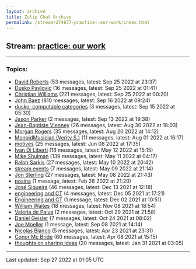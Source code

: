 ```yaml
---
layout: archive
title: Zulip Chat Archive
permalink: /stream/274877-practice:-our-work/index.html
---
```


## Stream: [practice: our work](https://mattecapu.github.io/ct-zulip-archive/stream/274877-practice:-our-work/index.html)
---

### Topics:

* [David Roberts](topic/topic_David.20Roberts.html) (53 messages, latest: Sep 25 2022 at 23:37)
* [Dusko Pavlovic](topic/topic_Dusko.20Pavlovic.html) (16 messages, latest: Sep 25 2022 at 01:41)
* [Christian Williams](topic/topic_Christian.20Williams.html) (221 messages, latest: Sep 25 2022 at 00:20)
* [John Baez](topic/topic_John.20Baez.html) (810 messages, latest: Sep 16 2022 at 09:24)
* [dusko: computable categories](topic/topic_dusko.3A.20computable.20categories.html) (3 messages, latest: Sep 15 2022 at 05:30)
* [Jason Parker](topic/topic_Jason.20Parker.html) (2 messages, latest: Sep 13 2022 at 19:38)
* [Jean-Baptiste Vienney](topic/topic_Jean-Baptiste.20Vienney.html) (26 messages, latest: Aug 30 2022 at 18:03)
* [Morgan Rogers](topic/topic_Morgan.20Rogers.html) (35 messages, latest: Aug 20 2022 at 14:12)
* [MonoidMusician (Verity S.)](topic/topic_MonoidMusician.20(Verity.20S.2E).html) (11 messages, latest: Aug 01 2022 at 16:17)
* [motives](topic/topic_motives.html) (25 messages, latest: Jun 08 2022 at 17:35)
* [Ivan Di Liberti](topic/topic_Ivan.20Di.20Liberti.html) (16 messages, latest: May 12 2022 at 15:15)
* [Mike Shulman](topic/topic_Mike.20Shulman.html) (139 messages, latest: May 11 2022 at 04:17)
* [Ralph Sarkis](topic/topic_Ralph.20Sarkis.html) (27 messages, latest: May 10 2022 at 20:42)
* [stream events](topic/topic_stream.20events.html) (7 messages, latest: May 09 2022 at 21:14)
* [Jon Sterling](topic/topic_Jon.20Sterling.html) (27 messages, latest: May 08 2022 at 21:43)
* [posina](topic/topic_posina.html) (1 message, latest: Feb 28 2022 at 21:20)
* [José Siqueira](topic/topic_Jos.C3.A9.20Siqueira.html) (46 messages, latest: Dec 13 2021 at 12:18)
* [engineering and CT](topic/topic_engineering.20and.20CT.html) (4 messages, latest: Dec 05 2021 at 17:21)
* [Engineering and CT](topic/topic_Engineering.20and.20CT.html) (1 message, latest: Dec 02 2021 at 10:51)
* [William Waites](topic/topic_William.20Waites.html) (18 messages, latest: Nov 08 2021 at 18:54)
* [Valeria de Paiva](topic/topic_Valeria.20de.20Paiva.html) (2 messages, latest: Oct 29 2021 at 21:58)
* [Daniel Geisler](topic/topic_Daniel.20Geisler.html) (7 messages, latest: Oct 24 2021 at 08:02)
* [Joe Moeller](topic/topic_Joe.20Moeller.html) (1 message, latest: Sep 08 2021 at 14:14)
* [Nicolas Blanco](topic/topic_Nicolas.20Blanco.html) (5 messages, latest: Apr 23 2021 at 23:31)
* [Conor Mc Bride](topic/topic_Conor.20Mc.20Bride.html) (60 messages, latest: Apr 08 2021 at 15:15)
* [thoughts on sharing ideas](topic/topic_thoughts.20on.20sharing.20ideas.html) (20 messages, latest: Jan 31 2021 at 03:05)

<hr><p>Last updated: Sep 27 2022 at 01:05 UTC</p>